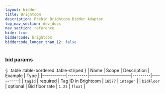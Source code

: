 ```yaml
---
layout: bidder
title: Brightcom
description: Prebid Brightcom Bidder Adaptor
top_nav_section: dev_docs
nav_section: reference
hide: true
biddercode: brightcom
biddercode_longer_than_12: false
---
```


### bid params

{: .table .table-bordered .table-striped }
| Name       | Scope    | Description         | Example | Type      |
|------------|----------|---------------------|---------|-----------|
| `tagId`    | required | Tag ID in Brightcom | `16577` | `integer` |
| `bidFloor` | optional | Bid floor rate      | `1.23`  | `float`   |
